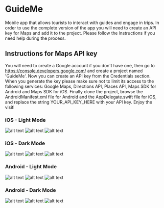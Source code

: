 # GuideMe
Mobile app that allows tourists to interact with guides and engage in trips. In order to use the complete version of the app you will need to create an API key for Maps and add it to the project. Please follow the Instructions if you need help during the process.

## Instructions for Maps API key
You will need to create a Google account if you don't have one, then go to https://console.developers.google.com/ and create a project named 'GuideMe'. Now you can create an API key from the Credentials section. When you generate the key please make sure not to limit its access to the following services: Google Maps, Directions API, Places API, Maps SDK for Android and Maps SDK for iOS. Finally clone the project, browse the AndroidManifest.xml file for Android and the AppDelegate.swift file for iOS, and replace the string YOUR_API_KEY_HERE with your API key. Enjoy the visit!

### iOS - Light Mode

![alt text](https://github.com/AlessioLuciani/GuideMe/blob/dev/assets/preview/l1.png)
![alt text](https://github.com/AlessioLuciani/GuideMe/blob/dev/assets/preview/l2.png)
![alt text](https://github.com/AlessioLuciani/GuideMe/blob/dev/assets/preview/l3.png)

### iOS - Dark Mode

![alt text](https://github.com/AlessioLuciani/GuideMe/blob/dev/assets/preview/d1.png)
![alt text](https://github.com/AlessioLuciani/GuideMe/blob/dev/assets/preview/d2.png)
![alt text](https://github.com/AlessioLuciani/GuideMe/blob/dev/assets/preview/d3.png)

### Android - Light Mode

![alt text](https://github.com/AlessioLuciani/GuideMe/blob/dev/assets/preview/1.jpg)
![alt text](https://github.com/AlessioLuciani/GuideMe/blob/dev/assets/preview/2.jpg)
![alt text](https://github.com/AlessioLuciani/GuideMe/blob/dev/assets/preview/3.jpg)

### Android - Dark Mode

![alt text](https://github.com/AlessioLuciani/GuideMe/blob/dev/assets/preview/5.jpg)
![alt text](https://github.com/AlessioLuciani/GuideMe/blob/dev/assets/preview/6.jpg)
![alt text](https://github.com/AlessioLuciani/GuideMe/blob/dev/assets/preview/7.jpg)


